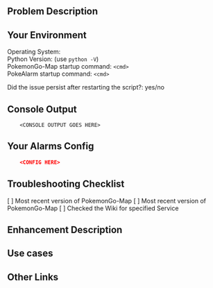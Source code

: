 <!--- ALL ISSUES CREATED NOT USING ONE OF THE BELOW ISSUE TEMPLATES WILL BE CLOSED WITHOUT RESPONSE --->
<!--- ALL ISSUES CREATED NOT USING ONE OF THE BELOW ISSUE TEMPLATES WILL BE CLOSED WITHOUT RESPONSE --->
<!--- ALL ISSUES CREATED NOT USING ONE OF THE BELOW ISSUE TEMPLATES WILL BE CLOSED WITHOUT RESPONSE --->
<!--- ALL ISSUES CREATED NOT USING ONE OF THE BELOW ISSUE TEMPLATES WILL BE CLOSED WITHOUT RESPONSE --->

<!--- Please add one of the following flairs to title if appropriate: [BUG] or [ENHANCEMENT] -->
<!--- Pick one of of the below templates and remove the other - either [BUG/USER SPEICFIC] or [ENHANCEMENT] --->


<!--- [BUG/USER SPECIFIC] Use this template if PokeAlarm is behaving in an incorrect or unexpected way.   --->
## Problem Description
<!--- Please describe the problem you are experiencing.  -->

## Your Environment
<!--- Please post as many details  -->
Operating System:  
Python Version: (use `python -V`)  
PokemonGo-Map startup command: `<cmd>`  
PokeAlarm startup command: `<cmd>`

Did the issue persist after restarting the script?: yes/no

## Console Output
<!--- Please post any relevant output provided from the PokeAlarm when you ran it -->
```
	<CONSOLE OUTPUT GOES HERE>
```

## Your Alarms Config
<!--- Please post the config for your alarms in the space below -->
<!--- Remove all person data such as API_KEYs or CHAT_IDs -->
```json
    <CONFIG HERE>
```

## Troubleshooting Checklist
[ ] Most recent version of PokemonGo-Map
[ ] Most recent version of PokemonGo-Map
[ ] Checked the Wiki for specified Service

<!--- END OF [BUG/USER SPECIFIC] TEMPLATE ---REMOVE ABOVE OR BELOW THIS LINE             ----->
<!--- [ENHANCEMENT] Use this template if you have a suggestion for improving PokeAlarm   ----->
## Enhancement Description
<!--- Please describe the improvement you are proposing.  -->

## Use cases
<!--- Please describe why you think this improvement will be useful -->

## Other Links
<!--- If you are suggesting a new service, please include a link to relevant API or Python module -->

<!--- END OF [ENHANCEMENT] TEMPLATE  --------------------------------------------------------------->